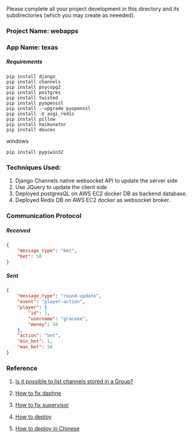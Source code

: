 Please complete all your project development in this directory and 
its subdirectories (which you may create as neeeded).

### Project Name: webapps
### App Name: texas

##### Requirements
```
pip install django
pip install channels
pip install psycopg2
pip install postgres
pip install twisted
pip install pyopenssl
pip install --upgrade pyopenssl
pip install -U asgi_redis
pip install pillow
pip install haikunator
pip install deuces
```
windows
```
pip install pypiwin32
```

### Techniques Used:
1. Django Channels native websocket API to update the server side
2. Use JQuery to update the client side
2. Deployed postgresQL on AWS EC2 docker DB as backend database.
3. Deployed Redis DB on AWS EC2 docker as websocket broker.

### Communication Protocol
##### Received
```json
{ 
    "message_type": "bet",
    "bet": 50
}
```
##### Sent
```json
{ 
    "message_type": "round-update",
    "event": "player-action",
    "player": {
        "id": 1,
        "username": "graceee",
        "money": 50
    },
    "action": "bet",
    "min_bet": 1,
    "max_bet": 50
}

```

### Reference 
1. [Is it possible to list channels stored in a Group?](https://stackoverflow.com/questions/39442112/is-it-possible-to-list-channels-stored-in-a-group)

2. [How to fix daphne](https://github.com/django/channels/issues/230)

3. [How to fix supervisor](https://github.com/django/channels/issues/408)

4. [How to deploy](http://channels.readthedocs.io/en/1.1.8/deploying.html)

5. [How to deploy in Chinese](https://code.ziqiangxuetang.com/django/django-static-files.html)